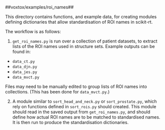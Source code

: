 ##voxtox/examples/roi\_names##

This directory contains functions, and example data, for creating
modules defining dictionaries that allow standardisation of
ROI names in scikit-rt.

The workflow is as follows:

1. `get_roi_names.py` is run over a collection of patient datasets,
to extract lists of the ROI names used in structure sets.  Example
outputs can be found in:

- `data_ct.py`
- `data_djn.py`
- `data_jes.py`
- `data_mvct.py`

Files may need to be manually edited to group lists of ROI names
into collections.  (This has been done for `data_mvct.py`.)

2. A module similar to `sort_head_and_neck.py` or `sort_prostate.py`,
which rely on functions defined in `sort_rois.py` should created.
This module should read in the saved output from `get_roi_names.py`,
and should define how actual ROI names are to be matched to
standardised names.  It is then run to produce the standardisation
dictionaries.
